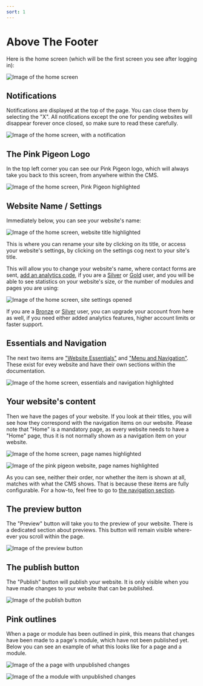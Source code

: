 ```yaml
---
sort: 1
---
```


# Above The Footer

Here is the home screen (which will be the first screen you see after logging in):

![Image of the home screen](https://raw.githubusercontent.com/pinkpigeondocs/Pink-Pigeon-Documentation/master/docs/3_Home_Screen/images/home_main.png)

## Notifications

Notifications are displayed at the top of the page. You can close them by selecting the "X". All notifications except the one for pending websites will disappear forever once closed, so make sure to read these carefully.

![Image of the home screen, with a notification](https://raw.githubusercontent.com/pinkpigeondocs/Pink-Pigeon-Documentation/master/docs/3_Home_Screen/images/notification.png)

## The Pink Pigeon Logo

In the top left corner you can see our Pink Pigeon logo, which will always take you back to this screen, from anywhere within the CMS.

![Image of the home screen, Pink Pigeon highlighted](https://raw.githubusercontent.com/pinkpigeondocs/Pink-Pigeon-Documentation/master/docs/3_Home_Screen/images/home_pink_pigeon_logo.png)

## Website Name / Settings

Immediately below, you can see your website's name:

![Image of the home screen, website title highlighted](https://raw.githubusercontent.com/pinkpigeondocs/Pink-Pigeon-Documentation/master/docs/3_Home_Screen/images/home_main_site_settings.png)

This is where you can rename your site by clicking on its title, or access your website's settings, by clicking on the settings cog next to your site's title.

This will allow you to change your website's name, where contact forms are sent, [add an analytics code](https://pinkpigeondocs.github.io/Pink-Pigeon-Documentation/8_Technical/3_analytics.html), if you are a [Silver][accounttypes] or [Gold][accounttypes] user, and you will be able to see statistics on your website's size, or the number of modules and pages you are using:

![Image of the home screen, site settings opened](https://raw.githubusercontent.com/pinkpigeondocs/Pink-Pigeon-Documentation/master/docs/3_Home_Screen/images/home_main_site_settings_opened.png)

If you are a [Bronze][accounttypes] or [Silver][accounttypes] user, you can upgrade your account from here as well, if you need either added analytics features, higher account limits or faster support.

[accounttypes]: https://pinkpigeondocs.github.io/Pink-Pigeon-Documentation/2_Account_Setup_And_Login/5_account_types.html

## Essentials and Navigation

The next two items are ["Website Essentials"](https://pinkpigeondocs.github.io/Pink-Pigeon-Documentation/#website-essentials) and ["Menu and Navigation"](https://pinkpigeondocs.github.io/Pink-Pigeon-Documentation/#menu-and-navigation). These exist for evey website and have their own sections within the documentation.

![Image of the home screen, essentials and navigation highlighted](https://raw.githubusercontent.com/pinkpigeondocs/Pink-Pigeon-Documentation/master/docs/3_Home_Screen/images/home_essentials_navigation.png)

## Your website's content

Then we have the pages of your website. If you look at their titles, you will see how they correspond with the navigation items on our website.
Please note that "Home" is a mandatory page, as every website needs to have a "Home" page, thus it is not normally shown as a navigation item on your website.

![Image of the home screen, page names highlighted](https://raw.githubusercontent.com/pinkpigeondocs/Pink-Pigeon-Documentation/master/docs/3_Home_Screen/images/home_page_names_highlighted.png)

![Image of the pink pigeon website, page names highlighted](https://raw.githubusercontent.com/pinkpigeondocs/Pink-Pigeon-Documentation/master/docs/3_Home_Screen/images/pp_website_nav_example.png)

As you can see, neither their order, nor whether the item is shown at all, matches with what the CMS shows. That is because these items are fully configurable. For a how-to, feel free to go to [the navigation section](https://pinkpigeondocs.github.io/Pink-Pigeon-Documentation/#menu-and-navigation).

## The preview button

The "Preview" button will take you to the preview of your website. There is a dedicated section about previews. This button will remain visible where-ever you scroll within the page.

![Image of the preview button](https://raw.githubusercontent.com/pinkpigeondocs/Pink-Pigeon-Documentation/master/docs/3_Home_Screen/images/preview_button.png)

## The publish button

The "Publish" button will publish your website. It is only visible when you have made changes to your website that can be published.

![Image of the publish button](https://raw.githubusercontent.com/pinkpigeondocs/Pink-Pigeon-Documentation/master/docs/3_Home_Screen/images/publish_button.png)

## Pink outlines

When a page or module has been outlined in pink, this means that changes have been made to a page's module, which have not been published yet. Below you can see an example of what this looks like for a page and a module.

![Image of the a page with unpublished changes](https://raw.githubusercontent.com/pinkpigeondocs/Pink-Pigeon-Documentation/master/docs/3_Home_Screen/images/pink_outline_page.png)

![Image of the a module with unpublished changes](https://raw.githubusercontent.com/pinkpigeondocs/Pink-Pigeon-Documentation/master/docs/3_Home_Screen/images/pink_outline_module.png)


